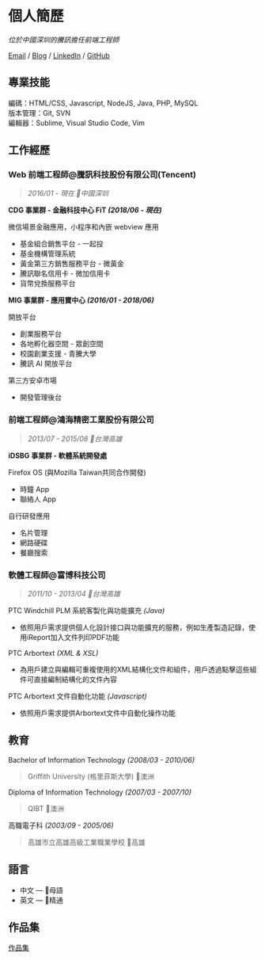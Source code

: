 # 個人簡歷

_位於中國深圳的騰訊擔任前端工程師_

[Email](mailto:hoyang.t@gmail.com) / [Blog](https://hoyangtsai.github.io/blog) / [LinkedIn](https://www.linkedin.com/in/hoyangtsai/) / [GitHub](https://github.com/hoyangtsai/)

## 專業技能

編碼：HTML/CSS, Javascript, NodeJS, Java, PHP, MySQL  
版本管理：Git, SVN  
編輯器：Sublime, Visual Studio Code, Vim

## 工作經歷

### Web 前端工程師@騰訊科技股份有限公司(Tencent)

> _2016/01 - 現在 📍中國深圳_

**CDG 事業群 - 金融科技中心 FiT _(2018/06 - 現在)_**

微信場景金融應用，小程序和內嵌 webview 應用

- 基金組合銷售平台 - 一起投
- 基金機構管理系統
- 黃金第三方銷售服務平台 - 微黃金
- 騰訊聯名信用卡 - 微加信用卡
- 貨幣兌換服務平台

**MIG 事業群 - 應用寶中心 _(2016/01 - 2018/06)_**

開放平台

- 創業服務平台
- 各地孵化器空間 - 眾創空間
- 校園創業支援 - 青騰大學
- 騰訊 AI 開放平台

第三方安卓市場

- 開發管理後台

### 前端工程師@鴻海精密工業股份有限公司

> _2013/07 - 2015/08 📍台灣高雄_

**iDSBG 事業群 - 軟體系統開發處**

Firefox OS (與Mozilla Taiwan共同合作開發)

- 時鐘 App
- 聯絡人 App

自行研發應用

- 名片管理
- 網路硬碟
- 餐廳搜索

### 軟體工程師@富博科技公司

> _2011/10 - 2013/04 📍台灣高雄_

PTC Windchill PLM 系統客製化與功能擴充 _(Java)_

- 依照用戶需求提供個人化設計接口與功能擴充的服務，例如生產製造記錄，使用iReport加入文件列印PDF功能

PTC Arbortext _(XML & XSL)_

- 為用戶建立與編輯可重複使用的XML結構化文件和組件，用戶透過點擊這些組件可直接編制結構化的文件內容

PTC Arbortext 文件自動化功能 _(Javascript)_

- 依照用戶需求提供Arbortext文件中自動化操作功能

## 教育

Bachelor of Information Technology _(2008/03 - 2010/06)_
> Griffith University (格里菲斯大學) 📍澳洲

Diploma of Information Technology _(2007/03 - 2007/10)_
> QIBT 📍澳洲

高職電子科 _(2003/09 - 2005/06)_
> 高雄市立高雄高級工業職業學校 📍高雄

## 語言

- 中文 — 母語
- 英文 — 精通

## 作品集

[作品集](https://hoyangtsai.github.io/portfolio/)

